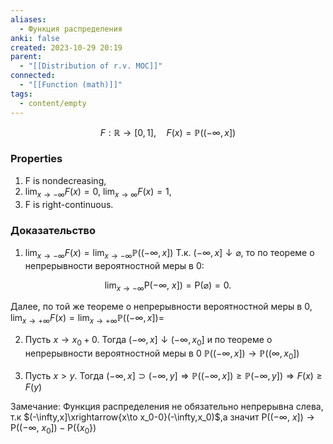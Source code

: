 ```yaml
---
aliases:
  - Функция распределения
anki: false
created: 2023-10-29 20:19
parent:
  - "[[Distribution of r.v. MOC]]"
connected:
  - "[[Function (math)]]"
tags:
  - content/empty
---
```


$$
F:\mathbb{R}\to[0,1],\quad F(x)=\mathbb{P}((-\infty,x])
$$

### Properties
1. F is nondecreasing,
2. $\lim_{x\to-\infty}F(x)=0$, $\lim_{x\to\infty}F(x)=1$,
3. F is right-continuous.

### Доказательство
1. $\lim_{x\to-\infty}F(x)=\lim_{x\to-\infty}\mathbb{P}((-\infty,x])$
Т.к. $(-\infty,x]\downarrow\varnothing$, то по теореме о непрерывности вероятностной меры в $0{:}$

$$
\lim_{x\to-\infty}\mathsf{P}(-\infty,~x])=\mathsf{P}(\varnothing)=0.
$$

Далее, по той же теореме о непрерывности вероятностной меры в $0,\lim_{x\to+\infty}F(x)=\lim_{x\to+\infty}\mathbb{P}((-\infty,x])=$

2. Пусть $x\to x_0+0.$ Тогда $(-\infty,x]\downarrow(-\infty,x_0]$ и по теореме о непрерывности вероятностной меры в 0 $\mathbb{P}((-\infty,x])\to\mathbb{P}((\infty,x_0])$

3. Пусть $x>y.$ Тогда $(-\infty,x]\supset(-\infty,y]\Rightarrow\mathbb{P}((-\infty,x])\geq\mathbb{P}(-\infty,y])\Rightarrow F(x)\geq F(y)$

Замечание: Функция распределения не обязательно непрерывна слева, т.к $(-\infty,x]\xrightarrow{x\to x_0-0}(-\infty,x_0)$,а значит $\mathsf{P}((-\infty,\:x])\to\mathsf{P}((-\infty,\:x_0])-\mathsf{P}(\{x_0\})$









